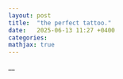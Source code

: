```yaml
---
layout: post
title:  "the perfect tattoo."
date:   2025-06-13 11:27 +0400
categories:
mathjax: true
---
```


__
